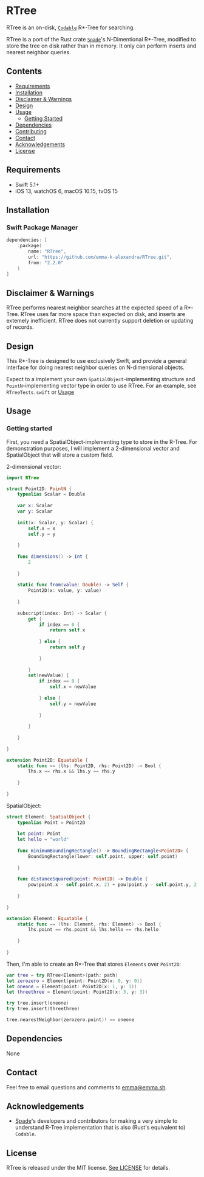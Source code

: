 # RTree

RTree is an on-disk, [`Codable`](https://developer.apple.com/documentation/foundation/archives_and_serialization/encoding_and_decoding_custom_types) R\*-Tree for searching.

RTree is a port of the Rust crate [`Spade`](https://crates.io/crates/spade)'s N-Dimentional R\*-Tree, modified to store the tree on disk rather than in memory. It only can perform inserts and nearest neighbor queries.

## Contents
- [Requirements](#requirements)
- [Installation](#installation)
- [Disclaimer & Warnings](#disclaimer--warnings)
- [Design](#design)
- [Usage](#usage)
    - [Getting Started](#getting-started)
- [Dependencies](#dependencies)
- [Contributing](#contributing)
- [Contact](#contact)
- [Acknowledgements](#acknowledgements)
- [License](#license)

## Requirements
- Swift 5.1+
- iOS 13, watchOS 6, macOS 10.15, tvOS 15

## Installation

### Swift Package Manager
```swift
dependencies: [
    .package(
        name: "RTree",
        url: "https://github.com/emma-k-alexandra/RTree.git",
        from: "2.2.0"
    )
]
```

## Disclaimer & Warnings
RTree performs nearest neighbor searches at the expected speed of a R*-Tree. RTree uses far more space than expected on disk, and inserts are extemely inefficient. RTree does not currently support deletion or updating of records. 

## Design
This R\*-Tree is designed to use exclusively Swift, and provide a general interface for doing nearest neighbor queries on N-dimensional objects.

Expect to a implement your own `SpatialObject`-implementing structure and `PointN`-implementing vector type in order to use RTree. For an example, see `RTreeTests.swift` or [Usage](#usage)

## Usage 

### Getting started
First, you need a SpatialObject-implementing type to store in the R-Tree. For demonstration purposes, I will implement a 2-dimensional vector and SpatialObject that will store a custom field.

2-dimensional vector:
```swift
import RTree

struct Point2D: PointN {
    typealias Scalar = Double
    
    var x: Scalar
    var y: Scalar
    
    init(x: Scalar, y: Scalar) {
        self.x = x
        self.y = y
        
    }
    
    func dimensions() -> Int {
        2
        
    }
    
    static func from(value: Double) -> Self {
        Point2D(x: value, y: value)
        
    }
    
    subscript(index: Int) -> Scalar {
        get {
            if index == 0 {
                return self.x
                
            } else {
                return self.y
                
            }
            
        }
        set(newValue) {
            if index == 0 {
                self.x = newValue
                
            } else {
                self.y = newValue
                
            }
             
        }
        
    }
    
}

extension Point2D: Equatable {
    static func == (lhs: Point2D, rhs: Point2D) -> Bool {
        lhs.x == rhs.x && lhs.y == rhs.y
        
    }
    
}
```

SpatialObject:
```swift
struct Element: SpatialObject {
    typealias Point = Point2D
        
    let point: Point
    let hello = "world"
    
    func minimumBoundingRectangle() -> BoundingRectangle<Point2D> {
        BoundingRectangle(lower: self.point, upper: self.point)
        
    }
    
    func distanceSquared(point: Point2D) -> Double {
        pow(point.x - self.point.x, 2) + pow(point.y - self.point.y, 2)
        
    }
    
}

extension Element: Equatable {
    static func == (lhs: Element, rhs: Element) -> Bool {
        lhs.point == rhs.point && lhs.hello == rhs.hello
        
    }
    
}
```

Then, I'm able to create an R\*-Tree that stores `Elements` over `Point2D`:

```swift
var tree = try RTree<Element>(path: path)
let zerozero = Element(point: Point2D(x: 0, y: 0))
let oneone = Element(point: Point2D(x: 1, y: 1))
let threethree = Element(point: Point2D(x: 3, y: 3))

try tree.insert(oneone)
try tree.insert(threethree)

tree.nearestNeighbor(zerozero.point)! == oneone
```

## Dependencies
None

## Contact
Feel free to email questions and comments to [emma@emma.sh](mailto:emma@emma.sh). 

## Acknowledgements
- [Spade](https://crates.io/crates/spade)'s developers and contributors for making a very simple to understand R-Tree implementation that is also (Rust's equivalent to) `Codable`.

## License

RTree is released under the MIT license. [See LICENSE](https://github.com/emma-k-alexandra/RTree/blob/master/LICENSE) for details.
